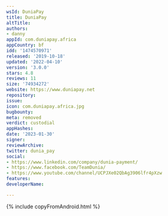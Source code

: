 ```yaml
---
wsId: DuniaPay
title: DuniaPay
altTitle: 
authors:
- danny
appId: com.duniapay.africa
appCountry: bf
idd: '1474570971'
released: '2019-10-18'
updated: '2022-04-10'
version: '3.0.0'
stars: 4.8
reviews: 11
size: '74934272'
website: https://www.duniapay.net
repository: 
issue: 
icon: com.duniapay.africa.jpg
bugbounty: 
meta: removed
verdict: custodial
appHashes: 
date: '2023-01-30'
signer: 
reviewArchive: 
twitter: dunia_pay
social:
- https://www.linkedin.com/company/dunia-payment/
- https://www.facebook.com/TeamDunia/
- https://www.youtube.com/channel/UCPJXe02QbAg3906lfr4pXzw
features: 
developerName: 

---
```


{% include copyFromAndroid.html %}